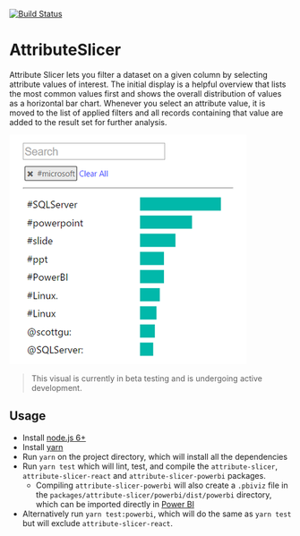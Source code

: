 [![Build Status](https://travis-ci.org/Microsoft/PowerBI-visuals-AttributeSlicer.svg?branch=develop)](https://travis-ci.org/Microsoft/PowerBI-visuals-AttributeSlicer)

# AttributeSlicer

 Attribute Slicer lets you filter a dataset on a given column by selecting attribute values of interest. The initial display is a helpful overview that lists the most common values first and shows the overall distribution of values as a horizontal bar chart. Whenever you select an attribute value, it is moved to the list of applied filters and all records containing that value are added to the result set for further analysis.

 ![Attribute Slicer](/assets/screenshot.png?raw=true)

> This visual is currently in beta testing and is undergoing active development.

## Usage
* Install [node.js 6+](https://nodejs.org)
* Install [yarn](https://yarnpkg.com/lang/en/docs/install)
* Run `yarn` on the project directory, which will install all the dependencies
* Run `yarn test` which will lint, test, and compile the `attribute-slicer`, `attribute-slicer-react` and `attribute-slicer-powerbi` packages.
    * Compiling `attribute-slicer-powerbi` will also create a `.pbiviz` file in the `packages/attribute-slicer/powerbi/dist/powerbi` directory, which can be imported directly in [Power BI](https://app.powerbi.com/)
* Alternatively run `yarn test:powerbi`, which will do the same as `yarn test` but will exclude `attribute-slicer-react`.
